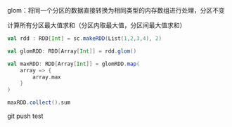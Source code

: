 glom：将同一个分区的数据直接转换为相同类型的内存数组进行处理，分区不变



计算所有分区最大值求和（分区内取最大值，分区间最大值求和）

~~~scala
val rdd : RDD[Int] = sc.makeRDD(List(1,2,3,4), 2)

val glomRDD: RDD[Array[Int]] = rdd.glom()

val maxRDD: RDD[Array[Int]] = glomRDD.map(
    array => {
        array.max
    }
)

maxRDD.collect().sum
~~~



git push test